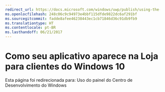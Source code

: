 ```yaml
---
redirect_url: https://docs.microsoft.com/windows/uwp/publish/using-the-windows-dev-center-dashboard
ms.openlocfilehash: 248c06c9c94973e4bbf115dfde9822dc6af291bf
ms.sourcegitcommit: fadde8afee46238443ec1cb71846d36c91db9fb9
ms.translationtype: HT
ms.contentlocale: pt-BR
ms.lasthandoff: 06/21/2017
---
```

# <a name="how-your-app-appears-in-the-store-for-windows-10-customers"></a>Como seu aplicativo aparece na Loja para clientes do Windows 10


Esta página foi redirecionada para: Uso do painel do Centro de Desenvolvimento do Windows